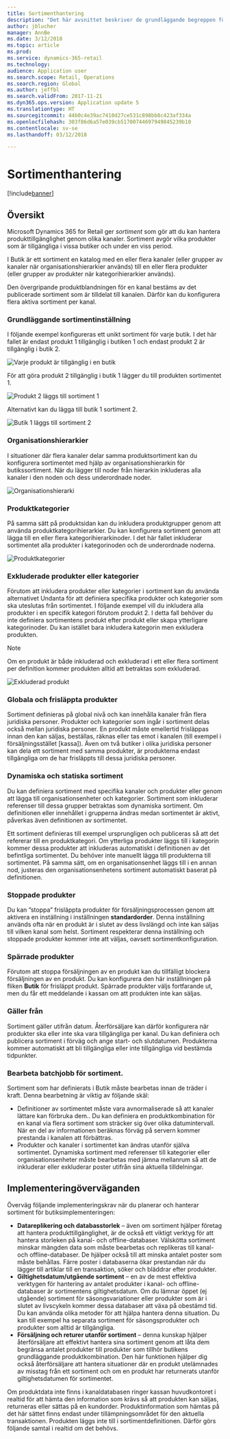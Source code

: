 ```yaml
---
title: Sortimenthantering
description: "Det här avsnittet beskriver de grundläggande begreppen för sortimenthantering i Microsoft Dynamics 365 for Retail och ger överväganden för genomförande av projektet."
author: jblucher
manager: AnnBe
ms.date: 3/12/2018
ms.topic: article
ms.prod: 
ms.service: dynamics-365-retail
ms.technology: 
audience: Application user
ms.search.scope: Retail, Operations
ms.search.region: Global
ms.author: jeffbl
ms.search.validFrom: 2017-11-21
ms.dyn365.ops.version: Application update 5
ms.translationtype: HT
ms.sourcegitcommit: 44b0c4e39ac7410d27ce531c898bb8c423af334a
ms.openlocfilehash: 303f86d6a57e039cb51700744697949845239b10
ms.contentlocale: sv-se
ms.lasthandoff: 03/12/2018

---
```


# <a name="assortment-management"></a>Sortimenthantering
[!include[banner](../includes/banner.md)]

## <a name="overview"></a>Översikt
Microsoft Dynamics 365 for Retail ger *sortiment* som gör att du kan hantera produkttillgänglighet genom olika kanaler. Sortiment avgör vilka produkter som är tillgängliga i vissa butiker och under en viss period.

I Butik är ett sortiment en katalog med en eller flera kanaler (eller grupper av kanaler när organisationshierarkier används) till en eller flera produkter (eller grupper av produkter när kategorihierarkier används).

Den övergripande produktblandningen för en kanal bestäms av det publicerade sortiment som är tilldelat till kanalen. Därför kan du konfigurera flera aktiva sortiment per kanal.

### <a name="basic-assortment-setup"></a>Grundläggande sortimentinställning
I följande exempel konfigureras ett unikt sortiment för varje butik. I det här fallet är endast produkt 1 tillgänglig i butiken 1 och endast produkt 2 är tillgänglig i butik 2.

![Varje produkt är tillgänglig i en butik](https://github.com/MicrosoftDocs/Dynamics-365-Operations/blob/jblucher-manage-assortments/articles/retail/media/Managing-assortments-figure1.png?raw=true "Varje produkt är tillgänglig i en butik")

För att göra produkt 2 tillgänglig i butik 1 lägger du till produkten sortimentet 1.

![Produkt 2 läggs till sortiment 1](https://github.com/MicrosoftDocs/Dynamics-365-Operations/blob/jblucher-manage-assortments/articles/retail/media/Managing-assortments-figure2.png?raw=true "Produkt 2 läggs till sortiment 1")

Alternativt kan du lägga till butik 1 sortiment 2.

![Butik 1 läggs till sortiment 2](https://github.com/MicrosoftDocs/Dynamics-365-Operations/blob/jblucher-manage-assortments/articles/retail/media/Managing-assortments-figure3.png?raw=true "Butik 1 läggs till sortiment 2")

### <a name="organization-hierarchies"></a>Organisationshierarkier
I situationer där flera kanaler delar samma produktsortiment kan du konfigurera sortimentet med hjälp av organisationshierarkin för butikssortiment. När du lägger till noder från hierarkin inkluderas alla kanaler i den noden och dess underordnade noder.

![Organisationshierarki](https://github.com/MicrosoftDocs/Dynamics-365-Operations/blob/jblucher-manage-assortments/articles/retail/media/Managing-assortments-figure4.png?raw=true "Organisationshierarki")

### <a name="product-categories"></a>Produktkategorier
På samma sätt på produktsidan kan du inkludera produktgrupper genom att använda produktkategorihierarkier. Du kan konfigurera sortiment genom att lägga till en eller flera kategorihierarkinoder. I det här fallet inkluderar sortimentet alla produkter i kategorinoden och de underordnade noderna.

![Produktkategorier](https://github.com/MicrosoftDocs/Dynamics-365-Operations/blob/jblucher-manage-assortments/articles/retail/media/Managing-assortments-figure5.png?raw=true "Produktkategorier")

### <a name="excluded-products-or-categories"></a>Exkluderade produkter eller kategorier
Förutom att inkludera produkter eller kategorier i sortiment kan du använda alternativet Undanta för att definiera specifika produkter och kategorier som ska uteslutas från sortimentet. I följande exempel vill du inkludera alla produkter i en specifik kategori förutom produkt 2. I detta fall behöver du inte definiera sortimentens produkt efter produkt eller skapa ytterligare kategorinoder. Du kan istället bara inkludera kategorin men exkludera produkten.

> [!NOTE]
> Om en produkt är både inkluderad och exkluderad i ett eller flera sortiment per definition kommer produkten alltid att betraktas som exkluderad.

![Exkluderad produkt](https://github.com/MicrosoftDocs/Dynamics-365-Operations/blob/jblucher-manage-assortments/articles/retail/media/Managing-assortments-figure6.png?raw=true "Exkluderad produkt")

### <a name="global-and-released-products"></a>Globala och frisläppta produkter
Sortiment definieras på global nivå och kan innehålla kanaler från flera juridiska personer. Produkter och kategorier som ingår i sortiment delas också mellan juridiska personer. En produkt måste emellertid frisläppas innan den kan säljas, beställas, räknas eller tas emot i kanalen (till exempel i försäljningsstället \[kassa\]). Även om två butiker i olika juridiska personer kan dela ett sortiment med samma produkter, är produkterna endast tillgängliga om de har frisläppts till dessa juridiska personer.

### <a name="dynamic-and-static-assortments"></a>Dynamiska och statiska sortiment
Du kan definiera sortiment med specifika kanaler och produkter eller genom att lägga till organisationsenheter och kategorier. Sortiment som inkluderar referenser till dessa grupper betraktas som dynamiska sortiment. Om definitionen eller innehållet i grupperna ändras medan sortimentet är aktivt, påverkas även definitionen av sortimentet.

Ett sortiment definieras till exempel ursprungligen och publiceras så att det refererar till en produktkategori. Om ytterliga produkter läggs till i kategorin kommer dessa produkter att inkluderas automatiskt i definitionen av det befintliga sortimentet. Du behöver inte manuellt lägga till produkterna till sortimentet. På samma sätt, om en organisationsenhet läggs till i en annan nod, justeras den organisationsenhetens sortiment automatiskt baserat på definitionen.

### <a name="stopped-products"></a>Stoppade produkter 
Du kan ”stoppa” frisläppta produkter för försäljningsprocessen genom att aktivera en inställning i inställningen **standardorder**. Denna inställning används ofta när en produkt är i slutet av dess livslängd och inte kan säljas till vilken kanal som helst. Sortiment respekterar denna inställning och stoppade produkter kommer inte att väljas, oavsett sortimentkonfiguration.

### <a name="blocked-products"></a>Spärrade produkter
Förutom att stoppa försäljningen av en produkt kan du tillfälligt blockera försäljningen av en produkt. Du kan konfigurera den här inställningen på fliken **Butik** för frisläppt produkt. Spärrade produkter väljs fortfarande ut, men du får ett meddelande i kassan om att produkten inte kan säljas.

### <a name="date-effectivity"></a>Gäller från
Sortiment gäller utifrån datum. Återförsäljare kan därför konfigurera när produkter ska eller inte ska vara tillgängliga per kanal. Du kan definiera och publicera sortiment i förväg och ange start- och slutdatumen. Produkterna kommer automatiskt att bli tillgängliga eller inte tillgängliga vid bestämda tidpunkter.

### <a name="process-assortments-batch-job"></a>Bearbeta batchjobb för sortiment.
Sortiment som har definierats i Butik måste bearbetas innan de träder i kraft. Denna bearbetning är viktig av följande skäl:

- Definitioner av sortimentet måste vara avnormaliserade så att kanaler lättare kan förbruka dem.. Du kan definiera en produktkombination för en kanal via flera sortiment som sträcker sig över olika datumintervall. När en del av informationen beräknas förväg på servern kommer prestanda i kanalen att förbättras.
- Produkter och kanaler i sortimentet kan ändras utanför själva sortimentet. Dynamiska sortiment med referenser till kategorier eller organisationsenheter måste bearbetas med jämna mellanrum så att de inkluderar eller exkluderar poster utifrån sina aktuella tilldelningar.

## <a name="implementation-considerations"></a>Implementeringöverväganden
Överväg följande implementeringskrav när du planerar och hanterar sortiment för butiksimplementeringen:

- **Datareplikering och databasstorlek** – även om sortiment hjälper företag att hantera produkttillgänglighet, är de också ett viktigt verktyg för att hantera storleken på kanal- och offline-databaser. Välskötta sortiment minskar mängden data som måste bearbetas och replikeras till kanal- och offline-databaser. De hjälper också till att minska antalet poster som måste behållas. Färre poster i databaserna ökar prestandan när du lägger till artiklar till en transaktion, söker och bläddrar efter produkter.
- **Giltighetsdatum/utgående sortiment** – en av de mest effektiva verktygen för hantering av antalet produkter i kanal- och offline-databaser är sortimentens giltighetsdatum. Om du lämnar öppet (ej utgående) sortiment för säsongsvariationer eller produkter som är i slutet av livscykeln kommer dessa databaser att växa på obestämd tid. Du kan använda olika metoder för att hjälpa hantera denna situation. Du kan till exempel ha separata sortiment för säsongsprodukter och produkter som alltid är tillgängliga.
- **Försäljning och returer utanför sortiment** – denna kunskap hjälper återförsäljare att effektivt hantera sina sortiment genom att låta dem begränsa antalet produkter till produkter som tillhör butikens grundläggande produktkombination. Den här funktionen hjälper dig också återförsäljare att hantera situationer där en produkt utelämnades av misstag från ett sortiment och om en produkt har returnerats utanför giltighetsdatumen för sortimentet.

Om produktdata inte finns i kanaldatabasen ringer kassan huvudkontoret i realtid för att hämta den information som krävs så att produkten kan säljas, returneras eller sättas på en kundorder. Produktinformation som hämtas på det här sättet finns endast under tillämpningsområdet för den aktuella transaktionen. Produkten läggs inte till i sortimentdefinitionen. Därför görs följande samtal i realtid om det behövs.

